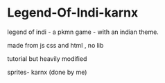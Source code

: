 # Legend-Of-Indi-karnx
legend of indi - a pkmn game - with an indian theme.

made from js css and html , no lib

tutorial but heavily modified



sprites- karnx (done by me)

